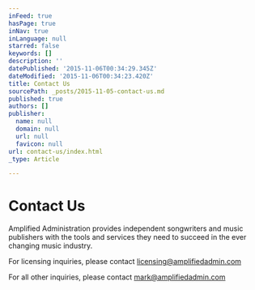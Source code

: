 ```yaml
---
inFeed: true
hasPage: true
inNav: true
inLanguage: null
starred: false
keywords: []
description: ''
datePublished: '2015-11-06T00:34:29.345Z'
dateModified: '2015-11-06T00:34:23.420Z'
title: Contact Us
sourcePath: _posts/2015-11-05-contact-us.md
published: true
authors: []
publisher:
  name: null
  domain: null
  url: null
  favicon: null
url: contact-us/index.html
_type: Article

---
```

# Contact Us

Amplified Administration provides independent songwriters and music publishers with the tools and services they need to succeed in the ever changing music industry.

For licensing inquiries, please contact licensing@amplifiedadmin.com

For all other inquiries, please contact mark@amplifiedadmin.com